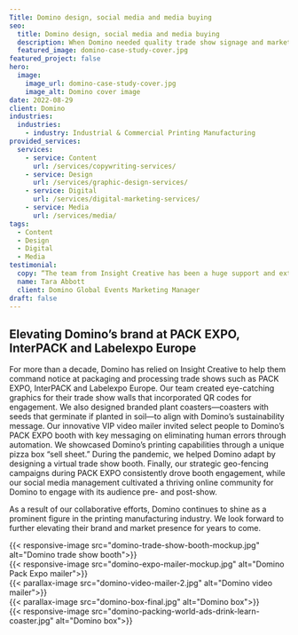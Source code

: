 ```yaml
---
Title: Domino design, social media and media buying
seo:
  title: Domino design, social media and media buying
  description: When Domino needed quality trade show signage and marketing materials for PACK EXPO, InterPACK and Labelexpo, Insight flexed its design and media buying skills to provide results.
  featured_image: domino-case-study-cover.jpg
featured_project: false
hero:
  image:
    image_url: domino-case-study-cover.jpg
    image_alt: Domino cover image
date: 2022-08-29
client: Domino
industries:
  industries:
    - industry: Industrial & Commercial Printing Manufacturing
provided_services:
  services:
    - service: Content
      url: /services/copywriting-services/
    - service: Design
      url: /services/graphic-design-services/
    - service: Digital
      url: /services/digital-marketing-services/
    - service: Media
      url: /services/media/
tags:
  - Content
  - Design
  - Digital
  - Media
testimonial:
  copy: “The team from Insight Creative has been a huge support and extension of our brand over the years. It’s no coincidence that ‘creative’ is in their name, and that is what they deliver on all counts. We’ve used larger agencies in the past, but none compare to the level of professionalism and creative strength the Insight team provides.”
  name: Tara Abbott
  client: Domino Global Events Marketing Manager
draft: false
---
```


<div class="block">
  <div class="wrapper flow">

  ## Elevating Domino’s brand at PACK EXPO, InterPACK and Labelexpo Europe

  For more than a decade, Domino has relied on Insight Creative to help them command notice at packaging and processing trade shows such as PACK EXPO, InterPACK and Labelexpo Europe. Our team created eye-catching graphics for their trade show walls that incorporated QR codes for engagement. We also designed branded plant coasters—coasters with seeds that germinate if planted in soil—to align with Domino’s sustainability message. Our innovative VIP video mailer invited select people to Domino’s PACK EXPO booth with key messaging on eliminating human errors through automation. We showcased Domino’s printing capabilities through a unique pizza box “sell sheet.” During the pandemic, we helped Domino adapt by designing a virtual trade show booth. Finally, our strategic geo-fencing campaigns during PACK EXPO consistently drove booth engagement, while our social media management cultivated a thriving online community for Domino to engage with its audience pre- and post-show.
  
  As a result of our collaborative efforts, Domino continues to shine as a prominent figure in the printing manufacturing industry. We look forward to further elevating their brand and market presence for years to come.
  </div>
</div>

<div class="wrapper-md flow">
  <div class="flex-grid">
    {{< responsive-image src="domino-trade-show-booth-mockup.jpg" alt="Domino trade show booth">}}
  </div>

  <div class="flex-grid">
    {{< responsive-image src="domino-expo-mailer-mockup.jpg" alt="Domino Pack Expo mailer">}}
  </div>

  <div class="flex-grid">
    {{< parallax-image src="domino-video-mailer-2.jpg" alt="Domino video mailer">}}
  </div>

  <div class="flex-grid">
    {{< parallax-image src="domino-box-final.jpg" alt="Domino box">}}
  </div>

  <div class="flex-grid">
    {{< responsive-image src="domino-packing-world-ads-drink-learn-coaster.jpg" alt="Domino box">}}
  </div>
</div>
